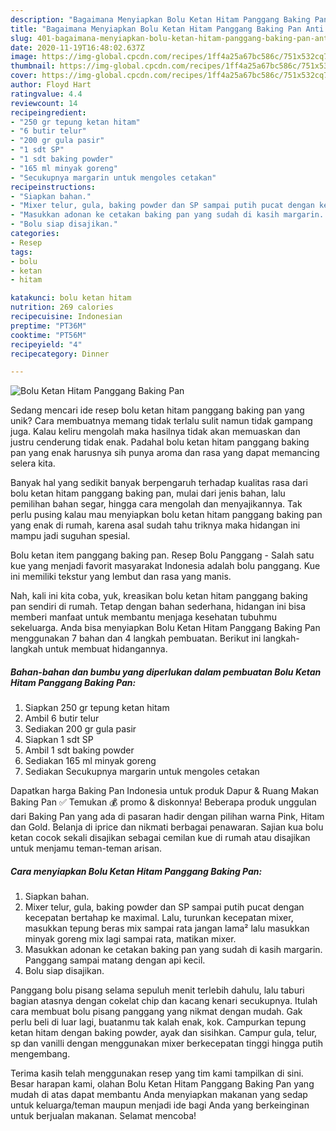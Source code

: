 ```yaml
---
description: "Bagaimana Menyiapkan Bolu Ketan Hitam Panggang Baking Pan Anti Gagal"
title: "Bagaimana Menyiapkan Bolu Ketan Hitam Panggang Baking Pan Anti Gagal"
slug: 401-bagaimana-menyiapkan-bolu-ketan-hitam-panggang-baking-pan-anti-gagal
date: 2020-11-19T16:48:02.637Z
image: https://img-global.cpcdn.com/recipes/1ff4a25a67bc586c/751x532cq70/bolu-ketan-hitam-panggang-baking-pan-foto-resep-utama.jpg
thumbnail: https://img-global.cpcdn.com/recipes/1ff4a25a67bc586c/751x532cq70/bolu-ketan-hitam-panggang-baking-pan-foto-resep-utama.jpg
cover: https://img-global.cpcdn.com/recipes/1ff4a25a67bc586c/751x532cq70/bolu-ketan-hitam-panggang-baking-pan-foto-resep-utama.jpg
author: Floyd Hart
ratingvalue: 4.4
reviewcount: 14
recipeingredient:
- "250 gr tepung ketan hitam"
- "6 butir telur"
- "200 gr gula pasir"
- "1 sdt SP"
- "1 sdt baking powder"
- "165 ml minyak goreng"
- "Secukupnya margarin untuk mengoles cetakan"
recipeinstructions:
- "Siapkan bahan."
- "Mixer telur, gula, baking powder dan SP sampai putih pucat dengan kecepatan bertahap ke maximal. Lalu, turunkan kecepatan mixer, masukkan tepung beras mix sampai rata jangan lama² lalu masukkan minyak goreng mix lagi sampai rata, matikan mixer."
- "Masukkan adonan ke cetakan baking pan yang sudah di kasih margarin. Panggang sampai matang dengan api kecil."
- "Bolu siap disajikan."
categories:
- Resep
tags:
- bolu
- ketan
- hitam

katakunci: bolu ketan hitam 
nutrition: 269 calories
recipecuisine: Indonesian
preptime: "PT36M"
cooktime: "PT56M"
recipeyield: "4"
recipecategory: Dinner

---
```



![Bolu Ketan Hitam Panggang Baking Pan](https://img-global.cpcdn.com/recipes/1ff4a25a67bc586c/751x532cq70/bolu-ketan-hitam-panggang-baking-pan-foto-resep-utama.jpg)

Sedang mencari ide resep bolu ketan hitam panggang baking pan yang unik? Cara membuatnya memang tidak terlalu sulit namun tidak gampang juga. Kalau keliru mengolah maka hasilnya tidak akan memuaskan dan justru cenderung tidak enak. Padahal bolu ketan hitam panggang baking pan yang enak harusnya sih punya aroma dan rasa yang dapat memancing selera kita.

Banyak hal yang sedikit banyak berpengaruh terhadap kualitas rasa dari bolu ketan hitam panggang baking pan, mulai dari jenis bahan, lalu pemilihan bahan segar, hingga cara mengolah dan menyajikannya. Tak perlu pusing kalau mau menyiapkan bolu ketan hitam panggang baking pan yang enak di rumah, karena asal sudah tahu triknya maka hidangan ini mampu jadi suguhan spesial.

Bolu ketan item panggang baking pan. Resep Bolu Panggang - Salah satu kue yang menjadi favorit masyarakat Indonesia adalah bolu panggang. Kue ini memiliki tekstur yang lembut dan rasa yang manis.


Nah, kali ini kita coba, yuk, kreasikan bolu ketan hitam panggang baking pan sendiri di rumah. Tetap dengan bahan sederhana, hidangan ini bisa memberi manfaat untuk membantu menjaga kesehatan tubuhmu sekeluarga. Anda bisa menyiapkan Bolu Ketan Hitam Panggang Baking Pan menggunakan 7 bahan dan 4 langkah pembuatan. Berikut ini langkah-langkah untuk membuat hidangannya.

<!--inarticleads1-->

##### Bahan-bahan dan bumbu yang diperlukan dalam pembuatan Bolu Ketan Hitam Panggang Baking Pan:

1. Siapkan 250 gr tepung ketan hitam
1. Ambil 6 butir telur
1. Sediakan 200 gr gula pasir
1. Siapkan 1 sdt SP
1. Ambil 1 sdt baking powder
1. Sediakan 165 ml minyak goreng
1. Sediakan Secukupnya margarin untuk mengoles cetakan


Dapatkan harga Baking Pan Indonesia untuk produk Dapur &amp; Ruang Makan Baking Pan ✅ Temukan 💰 promo &amp; diskonnya! Beberapa produk unggulan dari Baking Pan yang ada di pasaran hadir dengan pilihan warna Pink, Hitam dan Gold. Belanja di iprice dan nikmati berbagai penawaran. Sajian kua bolu ketan cocok sekali disajikan sebagai cemilan kue di rumah atau disajikan untuk menjamu teman-teman arisan. 

<!--inarticleads2-->

##### Cara menyiapkan Bolu Ketan Hitam Panggang Baking Pan:

1. Siapkan bahan.
1. Mixer telur, gula, baking powder dan SP sampai putih pucat dengan kecepatan bertahap ke maximal. Lalu, turunkan kecepatan mixer, masukkan tepung beras mix sampai rata jangan lama² lalu masukkan minyak goreng mix lagi sampai rata, matikan mixer.
1. Masukkan adonan ke cetakan baking pan yang sudah di kasih margarin. Panggang sampai matang dengan api kecil.
1. Bolu siap disajikan.


Panggang bolu pisang selama sepuluh menit terlebih dahulu, lalu taburi bagian atasnya dengan cokelat chip dan kacang kenari secukupnya. Itulah cara membuat bolu pisang panggang yang nikmat dengan mudah. Gak perlu beli di luar lagi, buatanmu tak kalah enak, kok. Campurkan tepung ketan hitam dengan baking powder, ayak dan sisihkan. Campur gula, telur, sp dan vanilli dengan menggunakan mixer berkecepatan tinggi hingga putih mengembang. 

Terima kasih telah menggunakan resep yang tim kami tampilkan di sini. Besar harapan kami, olahan Bolu Ketan Hitam Panggang Baking Pan yang mudah di atas dapat membantu Anda menyiapkan makanan yang sedap untuk keluarga/teman maupun menjadi ide bagi Anda yang berkeinginan untuk berjualan makanan. Selamat mencoba!
